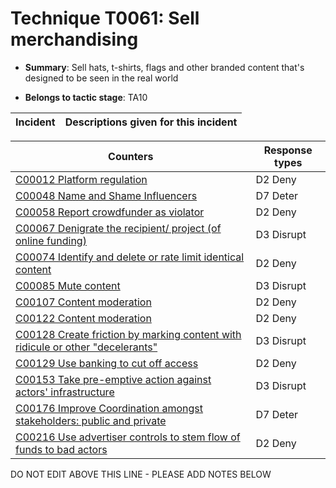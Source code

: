 # Technique T0061: Sell merchandising

* **Summary**: Sell hats, t-shirts, flags and other branded content that's designed to be seen in the real world

* **Belongs to tactic stage**: TA10


| Incident | Descriptions given for this incident |
| -------- | -------------------- |



| Counters | Response types |
| -------- | -------------- |
| [C00012 Platform regulation](../counters/C00012.md) | D2 Deny |
| [C00048 Name and Shame Influencers](../counters/C00048.md) | D7 Deter |
| [C00058 Report crowdfunder as violator](../counters/C00058.md) | D2 Deny |
| [C00067 Denigrate the recipient/ project (of online funding)](../counters/C00067.md) | D3 Disrupt |
| [C00074 Identify and delete or rate limit identical content](../counters/C00074.md) | D2 Deny |
| [C00085 Mute content](../counters/C00085.md) | D3 Disrupt |
| [C00107 Content moderation](../counters/C00107.md) | D2 Deny |
| [C00122 Content moderation](../counters/C00122.md) | D2 Deny |
| [C00128 Create friction by marking content with ridicule or other "decelerants"](../counters/C00128.md) | D3 Disrupt |
| [C00129 Use banking to cut off access ](../counters/C00129.md) | D2 Deny |
| [C00153 Take pre-emptive action against actors' infrastructure](../counters/C00153.md) | D3 Disrupt |
| [C00176 Improve Coordination amongst stakeholders: public and private](../counters/C00176.md) | D7 Deter |
| [C00216 Use advertiser controls to stem flow of funds to bad actors](../counters/C00216.md) | D2 Deny |


DO NOT EDIT ABOVE THIS LINE - PLEASE ADD NOTES BELOW
